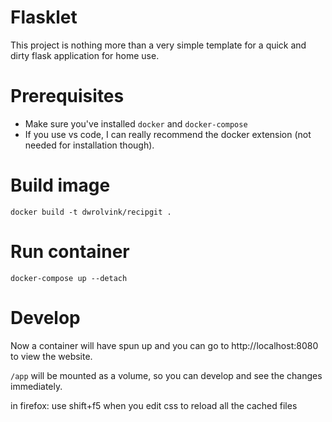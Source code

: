 # Flasklet
This project is nothing more than a very simple template for a quick and dirty flask application for home use.

# Prerequisites
- Make sure you've installed `docker` and `docker-compose`
- If you use vs code, I can really recommend the docker extension (not needed for installation though).

# Build image
```
docker build -t dwrolvink/recipgit .
```

# Run container
```
docker-compose up --detach
```

# Develop
Now a container will have spun up and you can go to http://localhost:8080 to view the website.

`/app` will be mounted as a volume, so you can develop and see the changes immediately.

in firefox: use shift+f5 when you edit css to reload all the cached files
